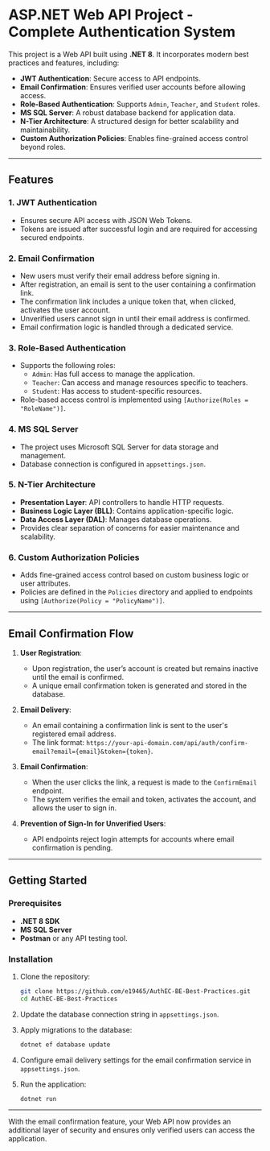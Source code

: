 # ASP.NET Web API Project - Complete Authentication System

This project is a Web API built using **.NET 8**. It incorporates modern best practices and features, including:

- **JWT Authentication**: Secure access to API endpoints.
- **Email Confirmation**: Ensures verified user accounts before allowing access.
- **Role-Based Authentication**: Supports `Admin`, `Teacher`, and `Student` roles.
- **MS SQL Server**: A robust database backend for application data.
- **N-Tier Architecture**: A structured design for better scalability and maintainability.
- **Custom Authorization Policies**: Enables fine-grained access control beyond roles.

---

## Features

### 1. JWT Authentication
- Ensures secure API access with JSON Web Tokens.
- Tokens are issued after successful login and are required for accessing secured endpoints.

### 2. Email Confirmation
- New users must verify their email address before signing in.
- After registration, an email is sent to the user containing a confirmation link.
- The confirmation link includes a unique token that, when clicked, activates the user account.
- Unverified users cannot sign in until their email address is confirmed.
- Email confirmation logic is handled through a dedicated service.

### 3. Role-Based Authentication
- Supports the following roles:
  - `Admin`: Has full access to manage the application.
  - `Teacher`: Can access and manage resources specific to teachers.
  - `Student`: Has access to student-specific resources.
- Role-based access control is implemented using `[Authorize(Roles = "RoleName")]`.

### 4. MS SQL Server
- The project uses Microsoft SQL Server for data storage and management.
- Database connection is configured in `appsettings.json`.

### 5. N-Tier Architecture
- **Presentation Layer**: API controllers to handle HTTP requests.
- **Business Logic Layer (BLL)**: Contains application-specific logic.
- **Data Access Layer (DAL)**: Manages database operations.
- Provides clear separation of concerns for easier maintenance and scalability.

### 6. Custom Authorization Policies
- Adds fine-grained access control based on custom business logic or user attributes.
- Policies are defined in the `Policies` directory and applied to endpoints using `[Authorize(Policy = "PolicyName")]`.

---

## Email Confirmation Flow

1. **User Registration**:
   - Upon registration, the user’s account is created but remains inactive until the email is confirmed.
   - A unique email confirmation token is generated and stored in the database.

2. **Email Delivery**:
   - An email containing a confirmation link is sent to the user's registered email address.
   - The link format: `https://your-api-domain.com/api/auth/confirm-email?email={email}&token={token}`.

3. **Email Confirmation**:
   - When the user clicks the link, a request is made to the `ConfirmEmail` endpoint.
   - The system verifies the email and token, activates the account, and allows the user to sign in.

4. **Prevention of Sign-In for Unverified Users**:
   - API endpoints reject login attempts for accounts where email confirmation is pending.

---

## Getting Started

### Prerequisites
- **.NET 8 SDK**
- **MS SQL Server**
- **Postman** or any API testing tool.

### Installation

1. Clone the repository:
   ```bash
   git clone https://github.com/e19465/AuthEC-BE-Best-Practices.git
   cd AuthEC-BE-Best-Practices
   ```

2. Update the database connection string in `appsettings.json`.

3. Apply migrations to the database:
   ```bash
   dotnet ef database update
   ```

4. Configure email delivery settings for the email confirmation service in `appsettings.json`.

5. Run the application:
   ```bash
   dotnet run
   ```

---

With the email confirmation feature, your Web API now provides an additional layer of security and ensures only verified users can access the application.
